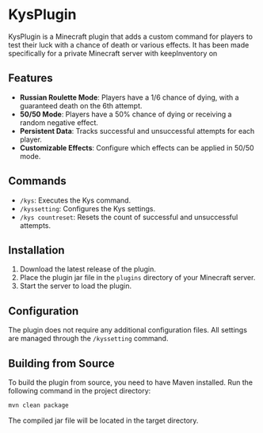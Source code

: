 # KysPlugin

KysPlugin is a Minecraft plugin that adds a custom command for players to test their luck with a chance of death or various effects.
It has been made specifically for a private Minecraft server with keepInventory on

## Features

- **Russian Roulette Mode**: Players have a 1/6 chance of dying, with a guaranteed death on the 6th attempt.
- **50/50 Mode**: Players have a 50% chance of dying or receiving a random negative effect.
- **Persistent Data**: Tracks successful and unsuccessful attempts for each player.
- **Customizable Effects**: Configure which effects can be applied in 50/50 mode.

## Commands

- `/kys`: Executes the Kys command.
- `/kyssetting`: Configures the Kys settings.
- `/kys countreset`: Resets the count of successful and unsuccessful attempts.

## Installation

1. Download the latest release of the plugin.
2. Place the plugin jar file in the `plugins` directory of your Minecraft server.
3. Start the server to load the plugin.

## Configuration

The plugin does not require any additional configuration files. All settings are managed through the `/kyssetting` command.

## Building from Source

To build the plugin from source, you need to have Maven installed. Run the following command in the project directory:

```sh
mvn clean package
```
The compiled jar file will be located in the target directory.